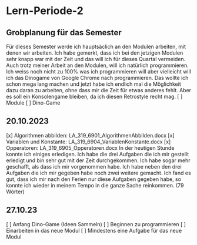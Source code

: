 # Lern-Periode-2

## Grobplanung für das Semester
Für dieses Semester werde ich hauptsäclich an den Modulen arbeiten, mit denen wir arbeiten. Ich habe gemerkt, dass ich bei den jetzigen Modulen sehr knapp war mit der Zeit und das will ich für dieses Quartal vermeiden. Auch trotz meiner Arbeit an den Modulen, will ich natürlich programmieren. Ich weiss noch nicht zu 100% was ich programmieren will aber vielleicht will ich das Dinogame von Google Chrome nach programmieren. Das wollte ich schon mega lang machen und jetzt habe ich endlich mal die Möglichkeit dazu daran zu arbeiten, ohne dass mir die Zeit für etwas anderes fehlt. Aber es soll ein Konsolengame bleiben, da ich diesen Retrostyle recht mag.
  [ ] Module
  [ ] Dino-Game
## 20.10.2023
  [x] Algorithmen abbilden: LA_319_6901_AlgorithmenAbbilden.docx
  [x] Variablen und Konstante: LA_319_6904_VariablenKonstante.docx
  [x] Opperatoren: LA_319_6905_Opperatoren.docx
In der heutigen Stunde konnte ich einiges erledigen. Ich habe die drei Aufgaben die ich mir gestellt erledigt und bin sehr gut mit der Zeit durchgekommen. Ich habe sogar mehr geschafft, als dass ich mir vorgenommen habe. Ich habe neben den drei Aufgaben die ich mir gegeben habe noch zwei weitere gemacht. Ich fand es gut, dass ich mir nach den Ferien nur diese Aufgaben gegeben habe, so konnte ich wieder in meinem Tempo in die ganze Sache reinkommen. (79 Wörter)

## 27.10.23
  [ ] Anfang Dino-Game (Ideen Sammeln)
  [ ] Beginnen zu programmieren
  [ ] Einarbeiten in das neue Modul
  [ ] Mindestens eine Aufgabe für das neue Modul
  
  

